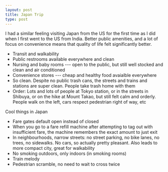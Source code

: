 ```yaml
---
layout: post
title: Japan Trip
type: post
---
```


I had a similar feeling visiting Japan from the US for the first time as I did when I first went to the US from India.
Better public amenities, and a lot of focus on convenience means that quality of life felt
significantly better.

- Transit and walkability
- Public restrooms available everywhere and clean
- Nursing and baby rooms --- open to the public, but still well stocked and clean and air conditioned
- Convenience stores --- cheap and healthy food avaialble everywhere
- So clean. Despite no public trash cans, the streets and trains and stations are super clean. People take trash home with them
- Order: Lots and lots of people at Tokyo station, or in the streets in Shibuya, or on the hike at Mount Takao, but still felt calm and orderly. People walk on the left, cars respect pedestrian right of way, etc


Cool things in Japan
- Fare gates default open instead of closed
- When you go to a fare refill machine after attempting to tag out with insufficient fare, the machine remembers the exact amount to just exit
- In neighbourhoods, narrow streets: no street parking, no bike lanes, no trees, no sidewalks. No cars, so actually pretty pleasant. Also leads to more compact city, great for walkability
- No smoking outdoors, only indoors (in smoking rooms)
- Train melody
- Pedestrian scramble, no need to wait to cross twice
